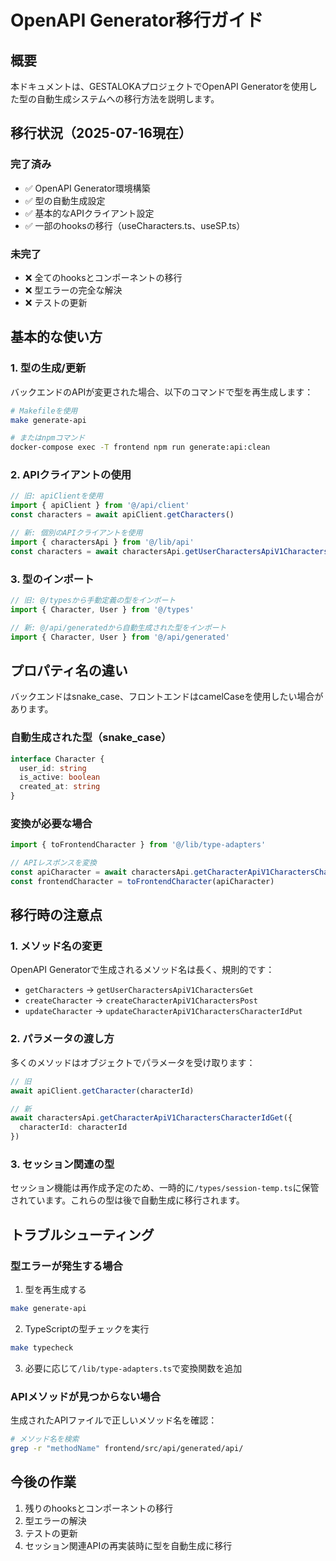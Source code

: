 # OpenAPI Generator移行ガイド

## 概要

本ドキュメントは、GESTALOKAプロジェクトでOpenAPI Generatorを使用した型の自動生成システムへの移行方法を説明します。

## 移行状況（2025-07-16現在）

### 完了済み
- ✅ OpenAPI Generator環境構築
- ✅ 型の自動生成設定
- ✅ 基本的なAPIクライアント設定
- ✅ 一部のhooksの移行（useCharacters.ts、useSP.ts）

### 未完了
- ❌ 全てのhooksとコンポーネントの移行
- ❌ 型エラーの完全な解決
- ❌ テストの更新

## 基本的な使い方

### 1. 型の生成/更新

バックエンドのAPIが変更された場合、以下のコマンドで型を再生成します：

```bash
# Makefileを使用
make generate-api

# またはnpmコマンド
docker-compose exec -T frontend npm run generate:api:clean
```

### 2. APIクライアントの使用

```typescript
// 旧: apiClientを使用
import { apiClient } from '@/api/client'
const characters = await apiClient.getCharacters()

// 新: 個別のAPIクライアントを使用
import { charactersApi } from '@/lib/api'
const characters = await charactersApi.getUserCharactersApiV1CharactersGet()
```

### 3. 型のインポート

```typescript
// 旧: @/typesから手動定義の型をインポート
import { Character, User } from '@/types'

// 新: @/api/generatedから自動生成された型をインポート
import { Character, User } from '@/api/generated'
```

## プロパティ名の違い

バックエンドはsnake_case、フロントエンドはcamelCaseを使用したい場合があります。

### 自動生成された型（snake_case）
```typescript
interface Character {
  user_id: string
  is_active: boolean
  created_at: string
}
```

### 変換が必要な場合
```typescript
import { toFrontendCharacter } from '@/lib/type-adapters'

// APIレスポンスを変換
const apiCharacter = await charactersApi.getCharacterApiV1CharactersCharacterIdGet({ characterId })
const frontendCharacter = toFrontendCharacter(apiCharacter)
```

## 移行時の注意点

### 1. メソッド名の変更

OpenAPI Generatorで生成されるメソッド名は長く、規則的です：

- `getCharacters` → `getUserCharactersApiV1CharactersGet`
- `createCharacter` → `createCharacterApiV1CharactersPost`
- `updateCharacter` → `updateCharacterApiV1CharactersCharacterIdPut`

### 2. パラメータの渡し方

多くのメソッドはオブジェクトでパラメータを受け取ります：

```typescript
// 旧
await apiClient.getCharacter(characterId)

// 新
await charactersApi.getCharacterApiV1CharactersCharacterIdGet({ 
  characterId: characterId 
})
```

### 3. セッション関連の型

セッション機能は再作成予定のため、一時的に`/types/session-temp.ts`に保管されています。これらの型は後で自動生成に移行されます。

## トラブルシューティング

### 型エラーが発生する場合

1. 型を再生成する
```bash
make generate-api
```

2. TypeScriptの型チェックを実行
```bash
make typecheck
```

3. 必要に応じて`/lib/type-adapters.ts`で変換関数を追加

### APIメソッドが見つからない場合

生成されたAPIファイルで正しいメソッド名を確認：
```bash
# メソッド名を検索
grep -r "methodName" frontend/src/api/generated/api/
```

## 今後の作業

1. 残りのhooksとコンポーネントの移行
2. 型エラーの解決
3. テストの更新
4. セッション関連APIの再実装時に型を自動生成に移行